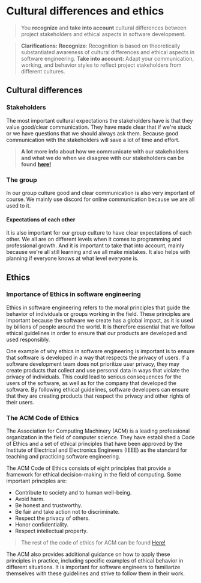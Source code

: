 # Cultural differences and ethics
>You **recognize**  and  **take into account**  cultural differences between project stakeholders and ethical aspects in software development.

> **Clarifications:**
> **Recognize**: Recognition is based on theoretically substantiated awareness of cultural differences and ethical aspects in software engineering.
> **Take into account:** Adapt your communication, working, and behavior styles to reflect project stakeholders from different cultures.

## Cultural differences

### Stakeholders
The most important cultural expectations the stakeholders have is that they value good/clear communication. They have made clear that if we're stuck or we have questions that we should always ask them. Because good communication  with the stakeholders will save a lot of time and effort. 

> **A lot more info about how we communicate with our stakeholders and what we do when we disagree with our stakeholders can be found** [**here!**](https://github.com/TeunMos/S3-DB04-Portfolio/blob/main/Proof/Professional.md#communication-with-the-stakeholders)

### The group
In our group culture good and clear communication is also very important of course. We mainly use discord for online communication because we are all used to it.

#### Expectations of each other
It is also important for our group culture to have clear expectations of each other. We all are on different levels when it comes to programming and professional growth. And it is important to take that into account, mainly because we're all still learning and we all make mistakes. It also helps with planning if everyone knows at what level everyone is.

## Ethics

### Importance of Ethics in software engineering
Ethics in software engineering refers to the moral principles that guide the behavior of individuals or groups working in the field. These principles are important because the software we create has a global impact, as it is used by billions of people around the world. It is therefore essential that we follow ethical guidelines in order to ensure that our products are developed and used responsibly.

One example of why ethics in software engineering is important is to ensure that software is developed in a way that respects the privacy of users. If a software development team does not prioritize user privacy, they may create products that collect and use personal data in ways that violate the privacy of individuals. This could lead to serious consequences for the users of the software, as well as for the company that developed the software. By following ethical guidelines, software developers can ensure that they are creating products that respect the privacy and other rights of their users.

### The ACM Code of Ethics
The Association for Computing Machinery (ACM) is a leading professional organization in the field of computer science. They have established a Code of Ethics and a set of ethical principles that have been approved by the Institute of Electrical and Electronics Engineers (IEEE) as the standard for teaching and practicing software engineering.

The ACM Code of Ethics consists of eight principles that provide a framework for ethical decision-making in the field of computing. Some important principles are:

- Contribute to society and to human well-being.
- Avoid harm.
- Be honest and trustworthy.
- Be fair and take action not to discriminate.
- Respect the privacy of others.
- Honor confidentiality.
- Respect intellectual property.

> The rest of the code of ethics for ACM can be found [Here!](https://www.acm.org/code-of-ethics)

The ACM also provides additional guidance on how to apply these principles in practice, including specific examples of ethical behavior in different situations. It is important for software engineers to familiarize themselves with these guidelines and strive to follow them in their work.
